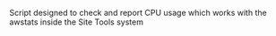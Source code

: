 Script designed to check and report CPU usage which works with the awstats inside the Site Tools system

